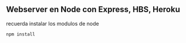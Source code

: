 ## Webserver en Node con Express, HBS, Heroku

recuerda instalar los modulos de node
```
npm install
```